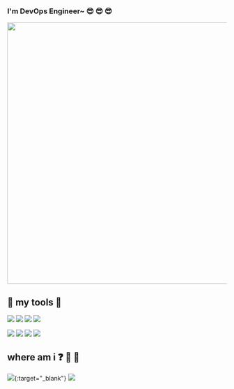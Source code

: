 ### I'm DevOps Engineer~ :sunglasses: :sunglasses: :sunglasses:
<img src="https://marvel-b1-cdn.bc0a.com/f00000000236551/dt-cdn.net/wp-content/uploads/2021/07/13429_ILL_DevOpsLoop.png" width="600" />
  
## :hammer: my tools :wrench:

<img src="https://img.shields.io/badge/Go-00ADD8?style=flat-square&logo=Go&logoColor=white"/></a>
<img src="https://img.shields.io/badge/Docker-2496ED?style=flat-square&logo=Docker&logoColor=white"/></a>
<img src="https://img.shields.io/badge/Kubernetes-326CE5?style=flat-square&logo=Kubernetes&logoColor=white"/></a>
<img src="https://img.shields.io/badge/Python-3766AB?style=flat-square&logo=Python&logoColor=white"/></a>

<img src="https://img.shields.io/badge/Amazon AWS-232F3E?style=flat-square&logo=Amazon AWS&logoColor=white"/></a>
<img src="https://img.shields.io/badge/Terraform-7B42BC?style=flat-square&logo=Terraform&logoColor=white"/></a>
<img src="https://img.shields.io/badge/Jenkins-D24939?style=flat-square&logo=Jenkins&logoColor=white"/></a>
<img src="https://img.shields.io/badge/Git-F05032?style=flat-square&logo=Git&logoColor=white"/></a>

## where am i  :question: :mag_right: :eyes:
[<img src="https://img.shields.io/badge/LinkedIn-0A66C2?style=flat-square&logo=LinkedIn&logoColor=white" target="_blank"/></a>](https://www.linkedin.com/in/bluemoons/){:target="_blank"}
<a href="mailto:devbluemoons@gmail.com" >
<img src="https://img.shields.io/badge/Gmail-EA4335?style=flat-square&logo=Gmail&logoColor=white" target="_blank"/>
</a>
